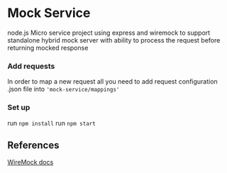 # Mock Service

node.js Micro service project using express and wiremock to support standalone hybrid mock server with ability
to process the request before returning mocked response






### Add requests

In order to map a new request all you need to add request configuration .json file into `'mock-service/mappings'`

### Set up
run ```npm install```
run ```npm start```



## References

 [WireMock docs](http://wiremock.org/docs/request-matching/)
